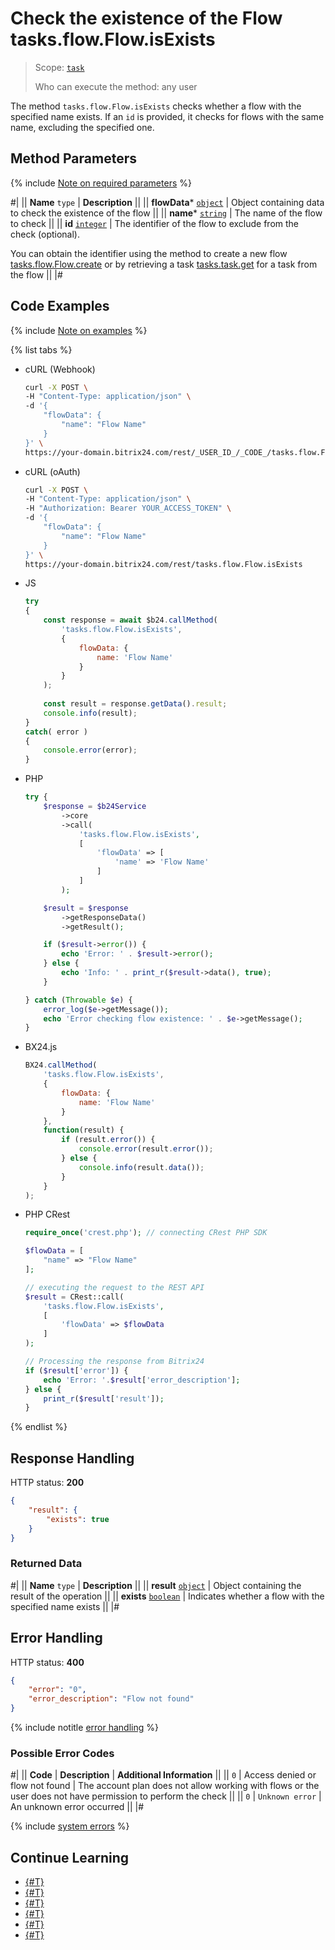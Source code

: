 # Check the existence of the Flow tasks.flow.Flow.isExists

> Scope: [`task`](../../scopes/permissions.md)
>
> Who can execute the method: any user

The method `tasks.flow.Flow.isExists` checks whether a flow with the specified name exists. If an `id` is provided, it checks for flows with the same name, excluding the specified one.

## Method Parameters

{% include [Note on required parameters](../../../_includes/required.md) %}

#|
|| **Name**
`type` | **Description** ||
|| **flowData*** 
[`object`](../../data-types.md) | Object containing data to check the existence of the flow ||
|| **name*** 
[`string`](../../data-types.md) | The name of the flow to check ||
|| **id** 
[`integer`](../../data-types.md) | The identifier of the flow to exclude from the check (optional). 

You can obtain the identifier using the method to create a new flow [tasks.flow.Flow.create](./tasks-flow-flow-create.md) or by retrieving a task [tasks.task.get](../tasks-task-get.md) for a task from the flow ||
|#

## Code Examples

{% include [Note on examples](../../../_includes/examples.md) %}

{% list tabs %}

- cURL (Webhook)

    ```bash
    curl -X POST \
    -H "Content-Type: application/json" \
    -d '{
        "flowData": {
            "name": "Flow Name"
        }
    }' \
    https://your-domain.bitrix24.com/rest/_USER_ID_/_CODE_/tasks.flow.Flow.isExists
    ```

- cURL (oAuth)

    ```bash
    curl -X POST \
    -H "Content-Type: application/json" \
    -H "Authorization: Bearer YOUR_ACCESS_TOKEN" \
    -d '{
        "flowData": {
            "name": "Flow Name"
        }
    }' \
    https://your-domain.bitrix24.com/rest/tasks.flow.Flow.isExists
    ```

- JS

    ```js
    try
    {
    	const response = await $b24.callMethod(
    		'tasks.flow.Flow.isExists',
    		{
    			flowData: {
    				name: 'Flow Name'
    			}
    		}
    	);
    	
    	const result = response.getData().result;
    	console.info(result);
    }
    catch( error )
    {
    	console.error(error);
    }
    ```

- PHP

    ```php
    try {
        $response = $b24Service
            ->core
            ->call(
                'tasks.flow.Flow.isExists',
                [
                    'flowData' => [
                        'name' => 'Flow Name'
                    ]
                ]
            );
    
        $result = $response
            ->getResponseData()
            ->getResult();
    
        if ($result->error()) {
            echo 'Error: ' . $result->error();
        } else {
            echo 'Info: ' . print_r($result->data(), true);
        }
    
    } catch (Throwable $e) {
        error_log($e->getMessage());
        echo 'Error checking flow existence: ' . $e->getMessage();
    }
    ```

- BX24.js

    ```js
    BX24.callMethod(
        'tasks.flow.Flow.isExists',
        {
            flowData: {
                name: 'Flow Name'
            }
        },
        function(result) {
            if (result.error()) {
                console.error(result.error());
            } else {
                console.info(result.data());
            }
        }
    );
    ```

- PHP CRest

    ```php
    require_once('crest.php'); // connecting CRest PHP SDK

    $flowData = [
        "name" => "Flow Name"
    ];

    // executing the request to the REST API
    $result = CRest::call(
        'tasks.flow.Flow.isExists',
        [
            'flowData' => $flowData
        ]
    );

    // Processing the response from Bitrix24
    if ($result['error']) {
        echo 'Error: '.$result['error_description'];
    } else {
        print_r($result['result']);
    }
    ```

{% endlist %}

## Response Handling

HTTP status: **200**

```json
{
    "result": {
        "exists": true
    }
}
```

### Returned Data

#|
|| **Name**
`type` | **Description** ||
|| **result** 
[`object`](../../data-types.md) | Object containing the result of the operation ||
|| **exists** 
[`boolean`](../../data-types.md) | Indicates whether a flow with the specified name exists ||
|#

## Error Handling

HTTP status: **400**

```json
{
    "error": "0",
    "error_description": "Flow not found"
}
```

{% include notitle [error handling](../../../_includes/error-info.md) %}

### Possible Error Codes

#|
|| **Code** | **Description** | **Additional Information** ||
|| `0` | Access denied or flow not found | The account plan does not allow working with flows or the user does not have permission to perform the check ||
|| `0` | `Unknown error` | An unknown error occurred ||
|#

{% include [system errors](../../../_includes/system-errors.md) %}

## Continue Learning

- [{#T}](./tasks-flow-flow-create.md)
- [{#T}](./tasks-flow-flow-update.md)
- [{#T}](./tasks-flow-flow-get.md)
- [{#T}](./tasks-flow-flow-delete.md)
- [{#T}](./tasks-flow-flow-activate.md)
- [{#T}](./tasks-flow-flow-pin.md)